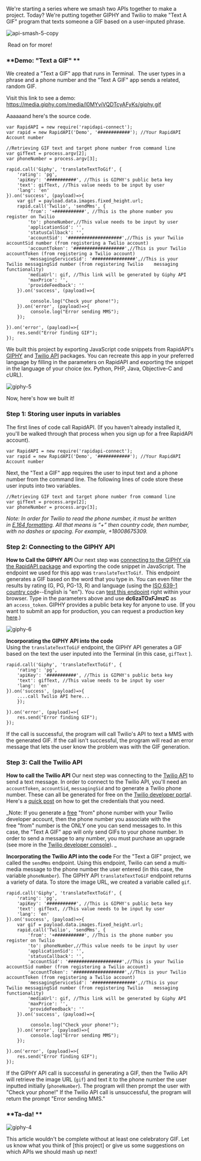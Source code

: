 We're starting a series where we smash two APIs together to make a project. Today? We're putting together GIPHY and Twilio to make "Text A GIF" program that texts someone a GIF based on a user-inputed phrase.

![api-smash-5-copy](http://blog.rapidapi.com/wp-content/uploads/2016/12/API-Smash-5-copy.png)

 Read on for more!

### **Demo: "Text a GIF" **

We created a "Text a GIF" app that runs in Terminal.  The user types in a phrase and a phone number and the "Text A GIF" app sends a related, random GIF. 

Visit this link to see a demo: https://media.giphy.com/media/l0MYviVQDTcyAFyKs/giphy.gif

Aaaaaand here's the source code.  

    var RapidAPI = new require('rapidapi-connect');
    var rapid = new RapidAPI('Demo', '############'); //Your RapidAPI Account number

    //Retrieving GIF text and target phone number from command line
    var gifText = process.argv[2];
    var phoneNumber = process.argv[3];

    rapid.call('Giphy', 'translateTextToGif', { 
        'rating': 'pg',
        'apiKey': '###########', //This is GIPHY's public beta key
        'text': gifText, //This value needs to be input by user
        'lang': 'en'
    }).on('success', (payload)=>{
        var gif = payload.data.images.fixed_height.url;
        rapid.call('Twilio', 'sendMms', { 
            'from': '+###########', //This is the phone number you register on Twilio
            'to': phoneNumber,//This value needs to be input by user
            'applicationSid': '',
            'statusCallback': '',
            'accountSid': '####################',//This is your Twilio accountSid number (from registering a Twilio account)
            'accountToken': '###################',//This is your Twilio accountToken (from registering a Twilio account)
            'messagingServiceSid': '################',//This is your Twilio messagingSid number (from registering Twilio    messaging functionality)
            'mediaUrl': gif, //This link will be generated by Giphy API
            'maxPrice': '',
            'provideFeedback': ''
        }).on('success', (payload)=>{

             console.log("Check your phone!");
        }).on('error', (payload)=>{
             console.log("Error sending MMS");
        });

    }).on('error', (payload)=>{
        res.send("Error finding GIF");
    });


We built this project by exporting JavaScript code snippets from RapidAPI's [GIPHY](https://goo.gl/LZ2Cuq) and [Twilio API](https://rapidapi.com/package/Twilio/functions?utm_source=GitHub&utm_medium=GitHubReadME&utm_content=APISmash_TwilioFunctions1) packages. You can recreate this app in your preferred language by filling in the parameters on RapidAPI and exporting the snippet in the language of your choice (ex. Python, PHP, Java, Objective-C and cURL). 

![giphy-5](http://blog.rapidapi.com/wp-content/uploads/2016/12/giphy-5.gif) 

Now, here's how we built it!

### **Step 1: Storing user inputs in variables**

The first lines of code call RapidAPI. (If you haven't already installed it, you'll be walked through that process when you sign up for a free RapidAPI account). 

    var RapidAPI = new require('rapidapi-connect');
    var rapid = new RapidAPI('Demo', '############'); //Your RapidAPI Account number
    
Next, the "Text a GIF" app requires the user to input text and a phone number from the command line. The following lines of code store these user inputs into two variables.

    //Retrieving GIF text and target phone number from command line
    var gifText = process.argv[2];
    var phoneNumber = process.argv[3];

_Note: In order for Twilio to read the phone number, it must be written in [E.164 formatting](https://en.wikipedia.org/wiki/E.164). All that means is “+” then country code, then number, with no dashes or spacing. For example, +18008675309._

### **Step 2: Connecting to the GIPHY API**

**How to Call the GIPHY API** Our next step was [connecting to the GIPHY via the RapidAPI package](https://rapidapi.com/package/GIPHY/functions?utm_source=Blog&utm_content=APISmash_GIPHYFunctions2) and exporting the code snippet in JavaScript. The endpoint we used for this app was `translateTextToGif`.  This endpoint generates a GIF based on the word that you type in. You can even filter the results by rating (G, PG, PG-13, R) and language (using the [ISO 639-1 country cod](https://www.loc.gov/standards/iso639-2/php/code_list.php)e--English is "en"). You can [test this endpoint](https://goo.gl/S2vJYl) right within your browser. Type in the parameters above and use **dc6zaTOxFJmzC** as an `access_token`. GIPHY provides a public beta key for anyone to use. (If you want to submit an app for production, you can request a production key [here](http://api.giphy.com/submit).)

![giphy-6](http://blog.rapidapi.com/wp-content/uploads/2016/12/giphy-6.gif)    

**Incorporating the GIPHY API into the code** Using the `translateTextToGiF` endpoint, the GIPHY API generates a GIF based on the text the user inputed into the Terminal (in this case, `gifText` ).  

    rapid.call('Giphy', 'translateTextToGif', { 
        'rating': 'pg',
        'apiKey': '###########', //This is GIPHY's public beta key
        'text': gifText, //This value needs to be input by user
        'lang': 'en'
    }).on('success', (payload)=>{
        ....call Twilio API here...
        });

    }).on('error', (payload)=>{
        res.send("Error finding GIF");
    });

If the call is successful, the program will call Twilio's API to text a MMS with the generated GIF. If the call isn't successful, the program will read an error message that lets the user know the problem was with the GIF generation.

### **Step 3: Call the Twilio API**

**How to call the Twilio API** 
Our next step was connecting to the [Twilio API](https://goo.gl/RAvGz4) to send a text message. In order to connect to the Twilio API, you'll need an `accountToken`, `accountSid`, `messagingSid` and to generate a Twilio phone number. These can all be generated for free on the [Twilio developer porta](https://www.twilio.com/try-twilio)l. Here's a [quick post](http://blog.rapidapi.com/2016/10/22/how-to-connect-to-the-twilio-api/) on how to get the credentials that you need. 

_Note: If you generate a <span style="text-decoration: underline;">free</span> "from" phone number with your Twilio developer account, then the phone number you associate with the free "from" number is the ONLY one you can send messages to. In this case, the "Text A GIF" app will only send GIFs to your phone number. In order to send a message to any number, you must purchase an upgrade (see more in the [Twilio developer console](http://twilio.com/console)). _ 

**Incorporating the Twilio API into the code** 
For the "Text a GIF" project, we called the `sendMms` endpoint. Using this endpoint, Twilio can send a multi-media message to the phone number the user entered (in this case, the variable `phoneNumber`). The GIPHY API `translateTextToGiF` endpoint returns a variety of data. To store the image URL, we created a variable called `gif`.

    rapid.call('Giphy', 'translateTextToGif', { 
        'rating': 'pg',
        'apiKey': '###########', //This is GIPHY's public beta key
        'text': gifText, //This value needs to be input by user
        'lang': 'en'
    }).on('success', (payload)=>{
        var gif = payload.data.images.fixed_height.url;
        rapid.call('Twilio', 'sendMms', { 
            'from': '+###########', //This is the phone number you register on Twilio
            'to': phoneNumber,//This value needs to be input by user
            'applicationSid': '',
            'statusCallback': '',
            'accountSid': '####################',//This is your Twilio accountSid number (from registering a Twilio account)
            'accountToken': '###################',//This is your Twilio accountToken (from registering a Twilio account)
            'messagingServiceSid': '################',//This is your Twilio messagingSid number (from registering Twilio    messaging functionality)
            'mediaUrl': gif, //This link will be generated by Giphy API
            'maxPrice': '',
            'provideFeedback': ''
        }).on('success', (payload)=>{

             console.log("Check your phone!");
        }).on('error', (payload)=>{
             console.log("Error sending MMS");
        });

    }).on('error', (payload)=>{
        res.send("Error finding GIF");
    });

If the GIPHY API call is successful in generating a GIF, then the Twilio API will retrieve the image URL (`gif`) and text it to the phone number the user inputted initially (`phoneNumber`). The program will then prompt the user with "Check your phone!" If the Twilio API call is unsuccessful, the program will return the prompt "Error sending MMS."

### **Ta-da! **

![giphy-4](http://blog.rapidapi.com/wp-content/uploads/2016/12/giphy-4.gif) 

This article wouldn't be complete without at least one celebratory GIF. Let us know what you think of [this project] or give us some suggestions on which APIs we should mash up next!

